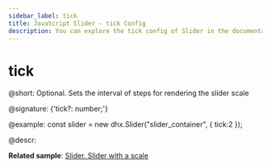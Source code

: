 ```yaml
---
sidebar_label: tick
title: JavaScript Slider - tick Config 
description: You can explore the tick config of Slider in the documentation of the DHTMLX JavaScript UI library. Browse developer guides and API reference, try out code examples and live demos, and download a free 30-day evaluation version of DHTMLX Suite 7.
---
```


# tick

@short: Optional. Sets the interval of steps for rendering the slider scale

@signature: {'tick?: number;'}

@example:
const slider = new dhx.Slider("slider_container", { 
    tick:2
});

@descr:

**Related sample**: [Slider. Slider with a scale](https://snippet.dhtmlx.com/4a6l7cyy)

[comment]: # (@related: slider/initializing_slider.md#configuration-properties slider/configuring_slider.md#scale-settings)
